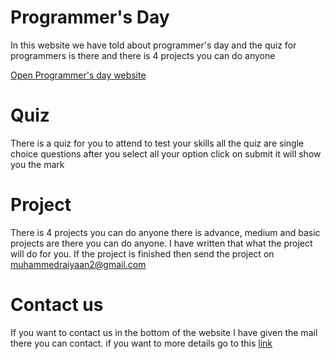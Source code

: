 # Programmer's Day
In this website we have told about programmer's day and the quiz for programmers is there and there is 4 projects you can do anyone 

[Open Programmer's day website](https://muhammedraiyaan2.github.io/programmers-day)
# Quiz
There is a quiz for you to attend to test your skills all the quiz are single choice questions after you select all your option click on submit it will show you the mark 
# Project
There is 4 projects you can do anyone there is advance, medium and basic projects are there you can do anyone. I have written that what the project will do for you. If the project is finished then send the project on muhammedraiyaan2@gmail.com
# Contact us
If you want to contact us in the bottom of the website I have given the mail there you can contact. if you want to more details go to this [link](https://muhammedraiyaan2.github.io/Notes-taking-app/contact.html)